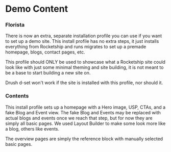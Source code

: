 # Demo Content

### Florista

There is now an extra, separate installation profile you can use if you want to set up a demo
site. This install profile has no extra steps, it just installs everything from Rocketship
and runs migrates to set up a premade homepage, blogs, contact pages, etc.

This profile should ONLY be used to showcase what a Rocketship site could look like with just some
minimal theming and site building, it is not meant to be a base to start building a new site on.

Drush d-set won't work if the site is installed with this profile, nor should it.

### Contents

This install profile sets up a homepage with a Hero image, USP, CTAs, and a fake Blog and Event view.
The fake Blog and Events may be replaced with actual blogs and events once we reach that step, but for now
they are simply all basic pages. We used Layout Builder to make some look more like a blog, others like events.

The overview pages are simply the reference block with manually selected basic pages.